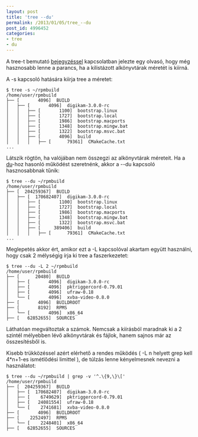 ```yaml
---
layout: post
title: 'tree --du'
permalink: /2013/01/05/tree_--du
post_id: 4996452
categories: 
- tree
- du
---
```


A tree-t bemutató 
[bejegyzéssel](http://commandline.blog.hu/2012/12/18/tree_695) kapcsolatban jelezte egy olvasó, hogy még hasznosabb lenne a parancs, ha a kilistázott alkönyvtárak méretét is kiírná.

A -s kapcsoló hatására kiírja tree a méretet:

```
$ tree -s ~/rpmbuild 
/home/user/rpmbuild
├── [       4096]  BUILD
│   ├── [       4096]  digikam-3.0.0-rc
│   │   ├── [       1100]  bootstrap.linux
│   │   ├── [       1727]  bootstrap.local
│   │   ├── [       1986]  bootstrap.macports
│   │   ├── [       1348]  bootstrap.mingw.bat
│   │   ├── [       1322]  bootstrap.msvc.bat
│   │   ├── [       4096]  build
│   │   │   ├── [      79361]  CMakeCache.txt
...
```

Látszik rögtön, ha valójában nem összegzi az alkönyvtárak méreteit. Ha a 
[du](http://commandline.blog.hu/2010/07/31/du_1)-hoz hasonló működést szeretnénk, akkor a --du kapcsoló hasznosabbnak tűnik:

```
$ tree --du ~/rpmbuild
/home/user/rpmbuild
├── [  204259367]  BUILD
│   ├── [  170682407]  digikam-3.0.0-rc
│   │   ├── [       1100]  bootstrap.linux
│   │   ├── [       1727]  bootstrap.local
│   │   ├── [       1986]  bootstrap.macports
│   │   ├── [       1348]  bootstrap.mingw.bat
│   │   ├── [       1322]  bootstrap.msvc.bat
│   │   ├── [     389406]  build
│   │   │   ├── [      79361]  CMakeCache.txt
...
```

Meglepetés akkor ért, amikor ezt a -L kapcsolóval akartam együtt használni, hogy csak 2 mélységig írja ki tree a faszerkezetet:

```
$ tree --du -L 2 ~/rpmbuild
/home/user/rpmbuild
├── [      20480]  BUILD
│   ├── [       4096]  digikam-3.0.0-rc
│   ├── [       4096]  pktriggercord-0.79.01
│   ├── [       4096]  ufraw-0.18
│   └── [       4096]  xvba-video-0.8.0
├── [       4096]  BUILDROOT
├── [       8192]  RPMS
│   └── [       4096]  x86_64
├── [   62852655]  SOURCES
```

Láthatóan megváltoztak a számok. Nemcsak a kiírásból maradnak ki a 2 szintél mélyebben lévő alkönyvtárak és fájlok, hanem sajnos már az összesítésből is.

Kisebb trükközéssel azért elérhető a rendes működés ( -L n helyett grep kell 4*n+1-es ismétlődési limittel ), de túlzás lenne kényelmesnek nevezni a használatot:

```
$ tree --du ~/rpmbuild | grep -v '^.\{9,\}\[' 
/home/user/rpmbuild
├── [  204259367]  BUILD
│   ├── [  170682407]  digikam-3.0.0-rc
│   ├── [    6749629]  pktriggercord-0.79.01
│   ├── [   24081554]  ufraw-0.18
│   └── [    2741681]  xvba-video-0.8.0
├── [       4096]  BUILDROOT
├── [    2252497]  RPMS
│   └── [    2248401]  x86_64
├── [   62852655]  SOURCES
```